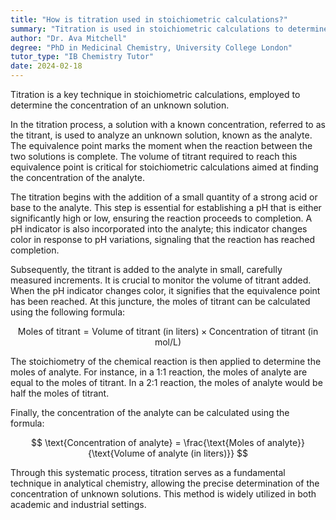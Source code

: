 ```yaml
---
title: "How is titration used in stoichiometric calculations?"
summary: "Titration is used in stoichiometric calculations to determine the concentration of an unknown solution."
author: "Dr. Ava Mitchell"
degree: "PhD in Medicinal Chemistry, University College London"
tutor_type: "IB Chemistry Tutor"
date: 2024-02-18
---
```


Titration is a key technique in stoichiometric calculations, employed to determine the concentration of an unknown solution.

In the titration process, a solution with a known concentration, referred to as the titrant, is used to analyze an unknown solution, known as the analyte. The equivalence point marks the moment when the reaction between the two solutions is complete. The volume of titrant required to reach this equivalence point is critical for stoichiometric calculations aimed at finding the concentration of the analyte.

The titration begins with the addition of a small quantity of a strong acid or base to the analyte. This step is essential for establishing a pH that is either significantly high or low, ensuring the reaction proceeds to completion. A pH indicator is also incorporated into the analyte; this indicator changes color in response to pH variations, signaling that the reaction has reached completion.

Subsequently, the titrant is added to the analyte in small, carefully measured increments. It is crucial to monitor the volume of titrant added. When the pH indicator changes color, it signifies that the equivalence point has been reached. At this juncture, the moles of titrant can be calculated using the following formula:

$$
\text{Moles of titrant} = \text{Volume of titrant (in liters)} \times \text{Concentration of titrant (in mol/L)}
$$

The stoichiometry of the chemical reaction is then applied to determine the moles of analyte. For instance, in a 1:1 reaction, the moles of analyte are equal to the moles of titrant. In a 2:1 reaction, the moles of analyte would be half the moles of titrant.

Finally, the concentration of the analyte can be calculated using the formula:

$$
\text{Concentration of analyte} = \frac{\text{Moles of analyte}}{\text{Volume of analyte (in liters)}}
$$

Through this systematic process, titration serves as a fundamental technique in analytical chemistry, allowing the precise determination of the concentration of unknown solutions. This method is widely utilized in both academic and industrial settings.
    